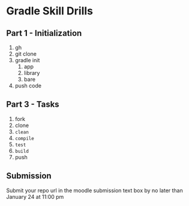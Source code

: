 # Gradle Skill Drills

## Part 1 - Initialization

1. gh
2. git clone
3. gradle init
   1. app
   2. library
   3. bare
4. push code

## Part 3 - Tasks

1. fork
2. clone
3. `clean`
4. `compile`
5. `test`
6. `build`
7. push

## Submission

Submit your repo url in the moodle submission text box by no later than January 24 at 11:00 pm
